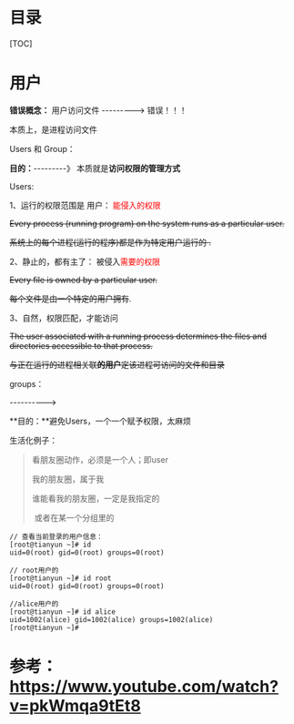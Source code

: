 

# 目录



[TOC]



# 用户



**错误概念：** 用户访问文件 ---------> 错误！！！

 本质上，是进程访问文件







Users 和 Group：

**目的：**---------》 本质就是**访问权限的管理方式**



Users: 

1、运行的权限范围是 用户： <font color='red'>能侵入的权限</font>

~~Every process (running program) on the system runs as a particular user.~~

~~系统上的每个进程(运行的程序)都是作为特定用户运行的 .~~



2、静止的，都有主了： 被侵入<font color='red'>需要的权限</font>

~~Every file is owned by a particular user.~~

~~每个文件是由一个特定的用户拥有~~. 



3、自然，权限匹配，才能访问

~~The user associated with a running process determines the files and directories accessible to that process.~~

~~与正在运行的进程相关联**的用户**定该进程可访问的文件和目录~~





groups：

----------> 

**目的：**避免Users，一个一个赋予权限，太麻烦





生活化例子：

> 看朋友圈动作，必须是一个人；即user
>
> 我的朋友圈，属于我
>
> 谁能看我的朋友圈，一定是我指定的
>
> ​                   或者在某一个分组里的







```
// 查看当前登录的用户信息：
[root@tianyun ~]# id
uid=0(root) gid=0(root) groups=0(root)

// root用户的
[root@tianyun ~]# id root
uid=0(root) gid=0(root) groups=0(root)

//alice用户的
[root@tianyun ~]# id alice
uid=1002(alice) gid=1002(alice) groups=1002(alice)
[root@tianyun ~]#
```











# 参考： https://www.youtube.com/watch?v=pkWmqa9tEt8